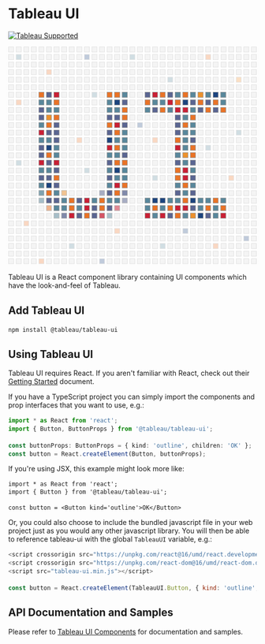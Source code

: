 # Tableau UI
[![Tableau Supported](https://img.shields.io/badge/Support%20Level-Tableau%20Supported-53bd92.svg)](https://www.tableau.com/support-levels-it-and-developer-tools)

![Tableau UI](./assets/tableau_ui_logo.svg)

Tableau UI is a React component library containing UI components which have the look-and-feel of Tableau.

## Add Tableau UI

```npm install @tableau/tableau-ui```

## Using Tableau UI

Tableau UI requires React. If you aren't familiar with React, check out their [Getting Started](https://reactjs.org/docs/getting-started.html) document.

If you have a TypeScript project you can simply import the components and prop interfaces that you want to use, e.g.:
```ts
import * as React from 'react';
import { Button, ButtonProps } from '@tableau/tableau-ui';

const buttonProps: ButtonProps = { kind: 'outline', children: 'OK' };
const button = React.createElement(Button, buttonProps);
```

If you're using JSX, this example might look more like:
```tsx
import * as React from 'react';
import { Button } from '@tableau/tableau-ui';

const button = <Button kind='outline'>OK</Button>
```

Or, you could also choose to include the bundled javascript file in your web project just as you would any other javascript library. You will then be able to reference tableau-ui with the global `TableauUI` variable, e.g.:
```js
<script crossorigin src="https://unpkg.com/react@16/umd/react.development.js"></script>
<script crossorigin src="https://unpkg.com/react-dom@16/umd/react-dom.development.js"></script>
<script src="tableau-ui.min.js"></script>

const button = React.createElement(TableauUI.Button, { kind: 'outline', children: 'OK' });
```

## API Documentation and Samples

Please refer to [Tableau UI Components](https://tableau.github.io/tableau-ui/) for documentation and samples.
